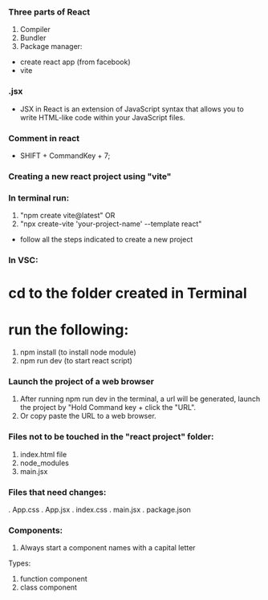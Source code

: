 ### Three parts of React
1. Compiler
2. Bundler
3. Package manager:
- create react app (from facebook)
- vite

### .jsx 
- JSX in React is an extension of JavaScript syntax that allows you to write HTML-like code within your JavaScript files.

### Comment in react
-   SHIFT + CommandKey + 7;

### Creating a new react project using "vite"

### In terminal run:
1. "npm create vite@latest" OR
2. "npx create-vite 'your-project-name' --template react"

-   follow all the steps indicated to create a new project

### In VSC:
#  cd to the folder created in Terminal
#  run the following:
1. npm install (to install node module)
2. npm run dev (to start react script)

### Launch the project of a web browser
1.  After running npm run dev in the terminal, a url will be generated,
    launch the project by "Hold Command key + click the "URL".
2.  Or copy paste the URL to a web browser.


### Files not to be touched in the "react project" folder:
1. index.html file
2. node_modules
3. main.jsx

### Files that need changes: 
. App.css 
. App.jsx
. index.css
. main.jsx
. package.json

### Components:
1. Always start a component names with a capital letter

Types:
1. function component
2. class component
